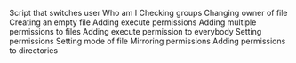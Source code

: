 Script that switches user
Who am I
Checking groups
Changing owner of file
Creating an empty file
Adding execute permissions
Adding multiple permissions to files
Adding execute permission to everybody
Setting permissions
Setting mode of file
Mirroring permissions
Adding permissions to directories
